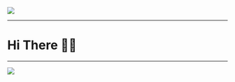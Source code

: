 <img src = "https://repository-images.githubusercontent.com/340868117/f2b32a00-cc75-11eb-8bf8-1bf1990e8868"
align = "center">

<hr>

<h1> Hi There 👋🏼 </h1>

---

![](https://komarev.com/ghpvc/?username=DeStRoYeR-droid&color=green)
